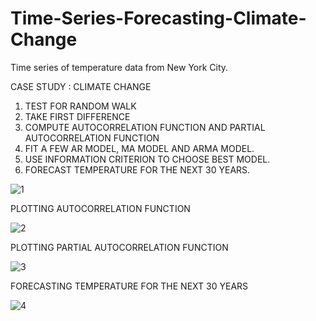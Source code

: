 # Time-Series-Forecasting-Climate-Change
Time series of temperature data from New York City.


CASE STUDY : CLIMATE CHANGE
 
 1. TEST FOR RANDOM WALK
 2. TAKE FIRST DIFFERENCE
 3. COMPUTE AUTOCORRELATION FUNCTION AND PARTIAL AUTOCORRELATION FUNCTION
 4. FIT A FEW AR MODEL, MA MODEL AND ARMA MODEL.
 5. USE INFORMATION CRITERION TO CHOOSE BEST MODEL.
 6. FORECAST TEMPERATURE FOR THE NEXT 30 YEARS.
 
 
 
 ![1](https://user-images.githubusercontent.com/26146801/47268694-a620fa80-d571-11e8-9d7b-ee74fff7ed18.png)




PLOTTING AUTOCORRELATION FUNCTION 

![2](https://user-images.githubusercontent.com/26146801/47268699-b8029d80-d571-11e8-87e8-c7587d4a336b.png)


PLOTTING PARTIAL AUTOCORRELATION FUNCTION

![3](https://user-images.githubusercontent.com/26146801/47268708-d2d51200-d571-11e8-92bf-65286aa0448d.png)


FORECASTING TEMPERATURE FOR THE NEXT 30 YEARS

![4](https://user-images.githubusercontent.com/26146801/47268717-ed0ef000-d571-11e8-9050-e36e192292ec.png)
